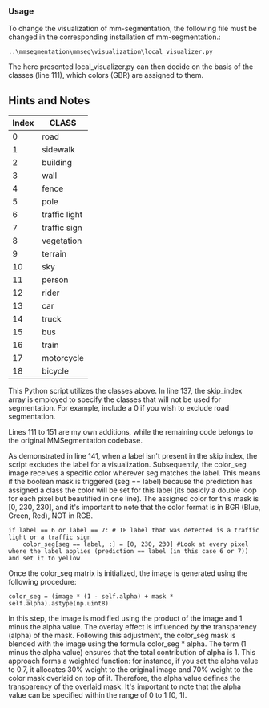 ### Usage
To change the visualization of mm-segmentation, the following file must be changed in the corresponding installation of mm-segmentation.:
```
..\mmsegmentation\mmseg\visualization\local_visualizer.py
```
The here presented local_visualizer.py can then decide on the basis of the classes (line 111), which colors (GBR) are assigned to them.


## Hints and Notes

| Index    | CLASS         |
|----------|---------------|
| 0        | road          |
| 1        | sidewalk      |
| 2        | building      |
| 3        | wall          |
| 4        | fence         |
| 5        | pole          |
| 6        | traffic light |
| 7        | traffic sign  |
| 8        | vegetation    |
| 9        | terrain       |
| 10       | sky           |
| 11       | person        |
| 12       | rider         |
| 13       | car           |
| 14       | truck         |
| 15       | bus           |
| 16       | train         |
| 17       | motorcycle    |
| 18       | bicycle       |

This Python script utilizes the classes above. In line 137, the skip_index array is employed to specify the classes that will not be used for segmentation. For example, include a 0 if you wish to exclude road segmentation.

Lines 111 to 151 are my own additions, while the remaining code belongs to the original MMSegmentation codebase.

As demonstrated in line 141, when a label isn't present in the skip index, the script excludes the label for a visualization. Subsequently, the color_seg image receives a specific color wherever seg matches the label. This means if the boolean mask is triggered (seg == label) because the prediction has assigned a class the color will be set for this label (its basicly a double loop for each pixel but beautified in one line). The assigned color for this mask is [0, 230, 230], and it's important to note that the color format is in BGR (Blue, Green, Red), NOT in RGB.

```
if label == 6 or label == 7: # IF label that was detected is a traffic light or a traffic sign
    color_seg[seg == label, :] = [0, 230, 230] #Look at every pixel where the label applies (prediction == label (in this case 6 or 7)) and set it to yellow
```

Once the color_seg matrix is initialized, the image is generated using the following procedure:

```
color_seg = (image * (1 - self.alpha) + mask * self.alpha).astype(np.uint8)
```

In this step, the image is modified using the product of the image and 1 minus the alpha value. The overlay effect is influenced by the transparency (alpha) of the mask. Following this adjustment, the color_seg mask is blended with the image using the formula color_seg * alpha. The term (1 minus the alpha value) ensures that the total contribution of alpha is 1. This approach forms a weighted function: for instance, if you set the alpha value to 0.7, it allocates 30% weight to the original image and 70% weight to the color mask overlaid on top of it. Therefore, the alpha value defines the transparency of the overlaid mask. It's important to note that the alpha value can be specified within the range of 0 to 1 [0, 1].